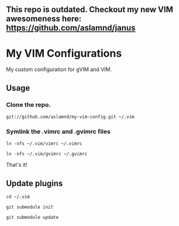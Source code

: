 ## This repo is outdated. Checkout my new VIM awesomeness here: https://github.com/aslamnd/janus

# My VIM Configurations
My custom configuration for gVIM and VIM.

## Usage

### Clone the repo.
   
    git://github.com/aslamnd/my-vim-config.git ~/.vim

### Symlink the .vimrc and .gvimrc files

    ln -nfs ~/.vim/vimrc ~/.vimrc 
   
    ln -nfs ~/.vim/gvimrc ~/.gvimrc 

That's it!

## Update plugins

    cd ~/.vim

    git submodule init
  
    git submodule update
   
